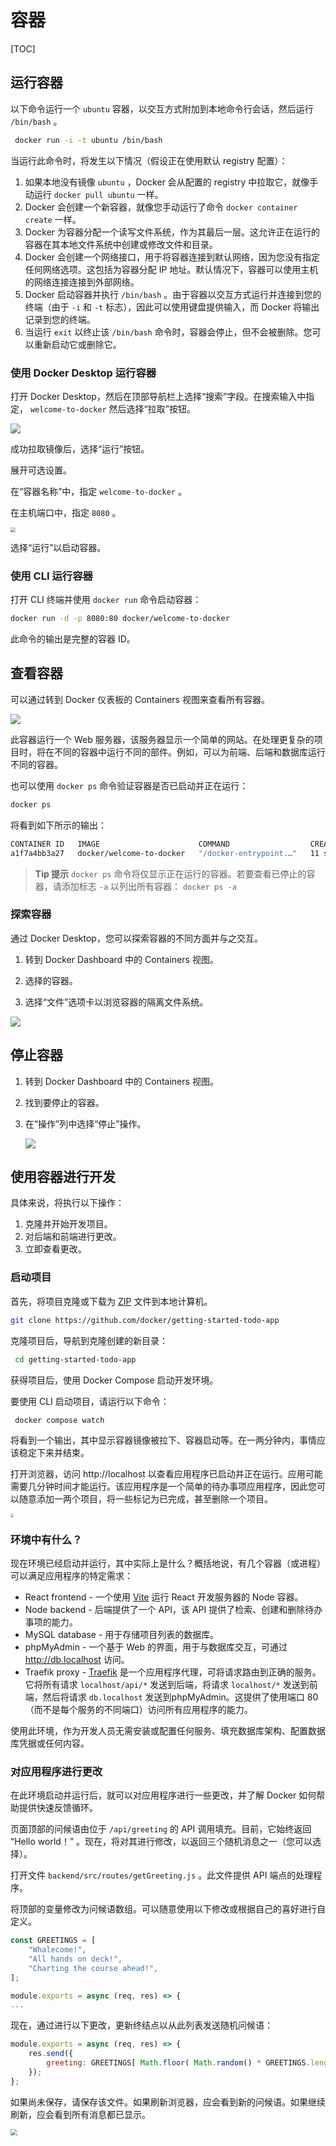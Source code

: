 # 容器

[TOC]

## 运行容器

以下命令运行一个 `ubuntu` 容器，以交互方式附加到本地命令行会话，然后运行 `/bin/bash` 。

```bash
 docker run -i -t ubuntu /bin/bash
```

当运行此命令时，将发生以下情况（假设正在使用默认 registry 配置）：

1. 如果本地没有镜像 `ubuntu` ，Docker 会从配置的 registry 中拉取它，就像手动运行 `docker pull ubuntu` 一样。
2. Docker 会创建一个新容器，就像您手动运行了命令 `docker container create` 一样。
3. Docker 为容器分配一个读写文件系统，作为其最后一层。这允许正在运行的容器在其本地文件系统中创建或修改文件和目录。
4. Docker 会创建一个网络接口，用于将容器连接到默认网络，因为您没有指定任何网络选项。这包括为容器分配 IP 地址。默认情况下，容器可以使用主机的网络连接连接到外部网络。
5. Docker 启动容器并执行 `/bin/bash` 。由于容器以交互方式运行并连接到您的终端（由于 `-i` 和 `-t` 标志），因此可以使用键盘提供输入，而 Docker 将输出记录到您的终端。
6. 当运行 `exit` 以终止该 `/bin/bash` 命令时，容器会停止，但不会被删除。您可以重新启动它或删除它。

### 使用 Docker Desktop 运行容器

打开 Docker Desktop，然后在顶部导航栏上选择“搜索”字段。在搜索输入中指定， `welcome-to-docker` 然后选择“拉取”按钮。

![](../../../Image/s/search-the-docker-image.webp)

成功拉取镜像后，选择“运行”按钮。

展开可选设置。

在“容器名称”中，指定 `welcome-to-docker` 。

在主机端口中，指定 `8080` 。

 <img src="../../../Image/r/run-a-new-container.webp" style="zoom:50%;" />

选择“运行”以启动容器。

### 使用 CLI 运行容器

打开 CLI 终端并使用 `docker run` 命令启动容器：

```bash
docker run -d -p 8080:80 docker/welcome-to-docker
```

此命令的输出是完整的容器 ID。

## 查看容器

可以通过转到 Docker 仪表板的 Containers 视图来查看所有容器。

![](../../../Image/v/view-your-containers.webp)

此容器运行一个 Web 服务器，该服务器显示一个简单的网站。在处理更复杂的项目时，将在不同的容器中运行不同的部件。例如，可以为前端、后端和数据库运行不同的容器。

也可以使用 `docker ps` 命令验证容器是否已启动并正在运行：

```bash
docker ps
```

将看到如下所示的输出：

```bash
CONTAINER ID   IMAGE                      COMMAND                  CREATED          STATUS          PORTS                      NAMES
a1f7a4bb3a27   docker/welcome-to-docker   "/docker-entrypoint.…"   11 seconds ago   Up 11 seconds   0.0.0.0:8080->80/tcp       gracious_keldysh
```

> **Tip 提示**
> `docker ps` 命令将仅显示正在运行的容器。若要查看已停止的容器，请添加标志 `-a` 以列出所有容器： `docker ps -a` 

### 探索容器

通过 Docker Desktop，您可以探索容器的不同方面并与之交互。

1. 转到 Docker Dashboard 中的 Containers 视图。

2. 选择的容器。

3. 选择“文件”选项卡以浏览容器的隔离文件系统。

![](../../../Image/e/explore-your-container.webp)

## 停止容器

1. 转到 Docker Dashboard 中的 Containers 视图。
   
2. 找到要停止的容器。
   
3. 在“操作”列中选择“停止”操作。
   
   ![](../../../Image/s/stop-your-container.webp)

## 使用容器进行开发

具体来说，将执行以下操作：

1. 克隆并开始开发项目。
2. 对后端和前端进行更改。
3. 立即查看更改。

### 启动项目

首先，将项目克隆或下载为 [ZIP](https://github.com/docker/getting-started-todo-app/archive/refs/heads/main.zip) 文件到本地计算机。

```bash
git clone https://github.com/docker/getting-started-todo-app
```

克隆项目后，导航到克隆创建的新目录：

```bash
 cd getting-started-todo-app
```

获得项目后，使用 Docker Compose 启动开发环境。

要使用 CLI 启动项目，请运行以下命令：

```bash
 docker compose watch
```

将看到一个输出，其中显示容器镜像被拉下、容器启动等。在一两分钟内，事情应该稳定下来并结束。

打开浏览器，访问 http://localhost 以查看应用程序已启动并正在运行。应用可能需要几分钟时间才能运行。该应用程序是一个简单的待办事项应用程序，因此您可以随意添加一两个项目，将一些标记为已完成，甚至删除一个项目。

 <img src="../../../Image/d/develop-getting-started-app-first-launch.webp" style="zoom: 33%;" />

### 环境中有什么？

现在环境已经启动并运行，其中实际上是什么？概括地说，有几个容器（或进程）可以满足应用程序的特定需求：

- React frontend - 一个使用 [Vite](https://vitejs.dev/) 运行 React 开发服务器的 Node 容器。
- Node backend - 后端提供了一个 API，该 API 提供了检索、创建和删除待办事项的能力。
- MySQL database - 用于存储项目列表的数据库。
- phpMyAdmin - 一个基于 Web 的界面，用于与数据库交互，可通过 http://db.localhost 访问。
- Traefik proxy - [Traefik](https://traefik.io/traefik/) 是一个应用程序代理，可将请求路由到正确的服务。它将所有请求 `localhost/api/*` 发送到后端，将请求 `localhost/*` 发送到前端，然后将请求 `db.localhost` 发送到phpMyAdmin。这提供了使用端口 80（而不是每个服务的不同端口）访问所有应用程序的能力。

使用此环境，作为开发人员无需安装或配置任何服务、填充数据库架构、配置数据库凭据或任何内容。

### 对应用程序进行更改

在此环境启动并运行后，就可以对应用程序进行一些更改，并了解 Docker 如何帮助提供快速反馈循环。

页面顶部的问候语由位于 `/api/greeting` 的 API 调用填充。目前，它始终返回 “Hello world！” 。现在，将对其进行修改，以返回三个随机消息之一（您可以选择）。

打开文件 `backend/src/routes/getGreeting.js` 。此文件提供 API 端点的处理程序。

将顶部的变量修改为问候语数组。可以随意使用以下修改或根据自己的喜好进行自定义。

```js
const GREETINGS = [
    "Whalecome!",
    "All hands on deck!",
    "Charting the course ahead!",
]; 

module.exports = async (req, res) => { 
...
```

现在，通过进行以下更改，更新终结点以从此列表发送随机问候语：

```js
module.exports = async (req, res) => {
	res.send({ 
        greeting: GREETINGS[ Math.floor( Math.random() * GREETINGS.length )], 
    });
};
```

如果尚未保存，请保存该文件。如果刷新浏览器，应会看到新的问候语。如果继续刷新，应会看到所有消息都已显示。

 <img src="../../../Image/d/develop-app-with-greetings.webp" style="zoom: 67%;" />